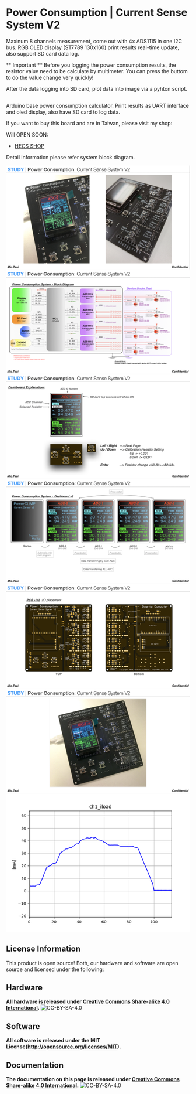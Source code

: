 Power Consumption | Current Sense System V2
==============================================

Maxinum 8 channels measurement, come out with 4x ADS1115 in one I2C bus. RGB OLED display (ST7789 130x160) print results real-time update, also support SD card data log. 

** Important ** 
Before you logging the power consumption results, the resistor value need to be calculate by multimeter. You can press the buttom to do the value change very quickly! 

After the data logging into SD card, plot data into image via a pyhton script.

## 

Arduino base power consumption calculator. Print results as UART interface and oled display, also have SD card to log data.

If you want to buy this board and are in Taiwan, please visit my shop: 

Will OPEN SOON:
* [HECS SHOP](https://www.)


Detail information please refer system block diagram.

![*Power Consumption | Current Sense System V2*](https://github.com/Mic-Tsai/Power-Consumption-Current-Sense-System-V2/blob/master/res/Current%20Sense%20System%20V2_1.png)
![*Power Consumption | Current Sense System V2*](https://github.com/Mic-Tsai/Power-Consumption-Current-Sense-System-V2/blob/master/res/Current%20Sense%20System%20V2_2.png)
![*Power Consumption | Current Sense System V2*](https://github.com/Mic-Tsai/Power-Consumption-Current-Sense-System-V2/blob/master/res/Current%20Sense%20System%20V2_3.png)
![*Power Consumption | Current Sense System V2*](https://github.com/Mic-Tsai/Power-Consumption-Current-Sense-System-V2/blob/master/res/Current%20Sense%20System%20V2_4.png)
![*Power Consumption | Current Sense System V2*](https://github.com/Mic-Tsai/Power-Consumption-Current-Sense-System-V2/blob/master/res/Current%20Sense%20System%20V2_5.png)
![*Power Consumption | Current Sense System V2*](https://github.com/Mic-Tsai/Power-Consumption-Current-Sense-System-V2/blob/master/res/Current%20Sense%20System%20V2_6.png)
![*Power Consumption | Current Sense System V2*](https://github.com/Mic-Tsai/Power-Consumption-Current-Sense-System-V2/blob/master/res/ch1_iload.png)
## 

## License Information

This product is open source! Both, our hardware and software are open source and licensed under the following:

## Hardware

**All hardware is released under [Creative Commons Share-alike 4.0 International](http://creativecommons.org/licenses/by-sa/4.0/).**
![CC-BY-SA-4.0](https://i.creativecommons.org/l/by-sa/4.0/88x31.png)

## Software 

**All software is released under the MIT License(http://opensource.org/licenses/MIT).**

## Documentation

**The documentation on this page is released under [Creative Commons Share-alike 4.0 International](http://creativecommons.org/licenses/by-sa/4.0/).**
![CC-BY-SA-4.0](https://i.creativecommons.org/l/by-sa/4.0/88x31.png)
